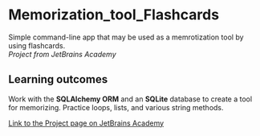 # Memorization_tool_Flashcards
Simple command-line app that may be used as a memrotization tool by using flashcards.<br>
*Project from JetBrains Academy*

## Learning outcomes
Work with the **SQLAlchemy ORM** and an **SQLite** database to create a tool for memorizing. Practice loops, lists, and various string methods.

[Link to the Project page on JetBrains Academy](https://hyperskill.org/projects/159)
